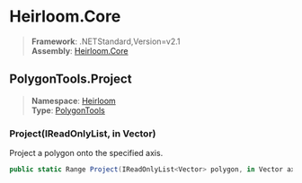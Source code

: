 # Heirloom.Core

> **Framework**: .NETStandard,Version=v2.1  
> **Assembly**: [Heirloom.Core][0]  

## PolygonTools.Project

> **Namespace**: [Heirloom][0]  
> **Type**: [PolygonTools][1]  

### Project(IReadOnlyList<Vector>, in Vector)

Project a polygon onto the specified axis.

```cs
public static Range Project(IReadOnlyList<Vector> polygon, in Vector axis)
```

[0]: ../Heirloom.Core.md
[1]: Heirloom.PolygonTools.md
